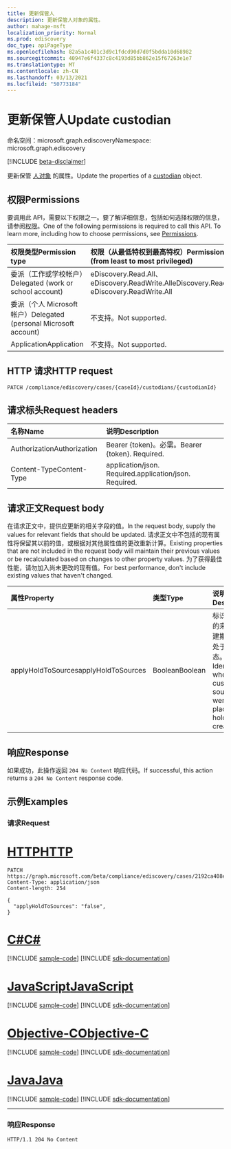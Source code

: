 ```yaml
---
title: 更新保管人
description: 更新保管人对象的属性。
author: mahage-msft
localization_priority: Normal
ms.prod: ediscovery
doc_type: apiPageType
ms.openlocfilehash: 82a5a1c401c3d9c1fdcd90d7d0f5bdda10d68982
ms.sourcegitcommit: 40947e6f4337c8c4193d85bb862e15f67263e1e7
ms.translationtype: MT
ms.contentlocale: zh-CN
ms.lasthandoff: 03/13/2021
ms.locfileid: "50773184"
---
```

# <a name="update-custodian"></a><span data-ttu-id="bb0a7-103">更新保管人</span><span class="sxs-lookup"><span data-stu-id="bb0a7-103">Update custodian</span></span>

<span data-ttu-id="bb0a7-104">命名空间：microsoft.graph.ediscovery</span><span class="sxs-lookup"><span data-stu-id="bb0a7-104">Namespace: microsoft.graph.ediscovery</span></span>

[!INCLUDE [beta-disclaimer](../../includes/beta-disclaimer.md)]

<span data-ttu-id="bb0a7-105">更新保管 [人对象](../resources/ediscovery-custodian.md) 的属性。</span><span class="sxs-lookup"><span data-stu-id="bb0a7-105">Update the properties of a [custodian](../resources/ediscovery-custodian.md) object.</span></span>

## <a name="permissions"></a><span data-ttu-id="bb0a7-106">权限</span><span class="sxs-lookup"><span data-stu-id="bb0a7-106">Permissions</span></span>

<span data-ttu-id="bb0a7-p101">要调用此 API，需要以下权限之一。要了解详细信息，包括如何选择权限的信息，请参阅[权限](/graph/permissions-reference)。</span><span class="sxs-lookup"><span data-stu-id="bb0a7-p101">One of the following permissions is required to call this API. To learn more, including how to choose permissions, see [Permissions](/graph/permissions-reference).</span></span>

|<span data-ttu-id="bb0a7-109">权限类型</span><span class="sxs-lookup"><span data-stu-id="bb0a7-109">Permission type</span></span>|<span data-ttu-id="bb0a7-110">权限（从最低特权到最高特权）</span><span class="sxs-lookup"><span data-stu-id="bb0a7-110">Permissions (from least to most privileged)</span></span>|
|:---|:---|
|<span data-ttu-id="bb0a7-111">委派（工作或学校帐户）</span><span class="sxs-lookup"><span data-stu-id="bb0a7-111">Delegated (work or school account)</span></span>|<span data-ttu-id="bb0a7-112">eDiscovery.Read.All、eDiscovery.ReadWrite.All</span><span class="sxs-lookup"><span data-stu-id="bb0a7-112">eDiscovery.Read.All, eDiscovery.ReadWrite.All</span></span>|
|<span data-ttu-id="bb0a7-113">委派（个人 Microsoft 帐户）</span><span class="sxs-lookup"><span data-stu-id="bb0a7-113">Delegated (personal Microsoft account)</span></span>|<span data-ttu-id="bb0a7-114">不支持。</span><span class="sxs-lookup"><span data-stu-id="bb0a7-114">Not supported.</span></span>|
|<span data-ttu-id="bb0a7-115">Application</span><span class="sxs-lookup"><span data-stu-id="bb0a7-115">Application</span></span>|<span data-ttu-id="bb0a7-116">不支持。</span><span class="sxs-lookup"><span data-stu-id="bb0a7-116">Not supported.</span></span>|

## <a name="http-request"></a><span data-ttu-id="bb0a7-117">HTTP 请求</span><span class="sxs-lookup"><span data-stu-id="bb0a7-117">HTTP request</span></span>

<!-- {
  "blockType": "ignored"
}
-->

``` http
PATCH /compliance/ediscovery/cases/{caseId}/custodians/{custodianId}
```

## <a name="request-headers"></a><span data-ttu-id="bb0a7-118">请求标头</span><span class="sxs-lookup"><span data-stu-id="bb0a7-118">Request headers</span></span>

|<span data-ttu-id="bb0a7-119">名称</span><span class="sxs-lookup"><span data-stu-id="bb0a7-119">Name</span></span>|<span data-ttu-id="bb0a7-120">说明</span><span class="sxs-lookup"><span data-stu-id="bb0a7-120">Description</span></span>|
|:---|:---|
|<span data-ttu-id="bb0a7-121">Authorization</span><span class="sxs-lookup"><span data-stu-id="bb0a7-121">Authorization</span></span>|<span data-ttu-id="bb0a7-p102">Bearer {token}。必需。</span><span class="sxs-lookup"><span data-stu-id="bb0a7-p102">Bearer {token}. Required.</span></span>|
|<span data-ttu-id="bb0a7-124">Content-Type</span><span class="sxs-lookup"><span data-stu-id="bb0a7-124">Content-Type</span></span>|<span data-ttu-id="bb0a7-p103">application/json. Required.</span><span class="sxs-lookup"><span data-stu-id="bb0a7-p103">application/json. Required.</span></span>|

## <a name="request-body"></a><span data-ttu-id="bb0a7-127">请求正文</span><span class="sxs-lookup"><span data-stu-id="bb0a7-127">Request body</span></span>

<span data-ttu-id="bb0a7-128">在请求正文中，提供应更新的相关字段的值。</span><span class="sxs-lookup"><span data-stu-id="bb0a7-128">In the request body, supply the values for relevant fields that should be updated.</span></span> <span data-ttu-id="bb0a7-129">请求正文中不包括的现有属性将保留其以前的值，或根据对其他属性值的更改重新计算。</span><span class="sxs-lookup"><span data-stu-id="bb0a7-129">Existing properties that are not included in the request body will maintain their previous values or be recalculated based on changes to other property values.</span></span> <span data-ttu-id="bb0a7-130">为了获得最佳性能，请勿加入尚未更改的现有值。</span><span class="sxs-lookup"><span data-stu-id="bb0a7-130">For best performance, don't include existing values that haven't changed.</span></span>

|<span data-ttu-id="bb0a7-131">属性</span><span class="sxs-lookup"><span data-stu-id="bb0a7-131">Property</span></span>|<span data-ttu-id="bb0a7-132">类型</span><span class="sxs-lookup"><span data-stu-id="bb0a7-132">Type</span></span>|<span data-ttu-id="bb0a7-133">说明</span><span class="sxs-lookup"><span data-stu-id="bb0a7-133">Description</span></span>|
|:---|:---|:---|
|<span data-ttu-id="bb0a7-134">applyHoldToSources</span><span class="sxs-lookup"><span data-stu-id="bb0a7-134">applyHoldToSources</span></span>|<span data-ttu-id="bb0a7-135">Boolean</span><span class="sxs-lookup"><span data-stu-id="bb0a7-135">Boolean</span></span>|<span data-ttu-id="bb0a7-136">标识保管人的来源在创建期间是否处于保留状态。</span><span class="sxs-lookup"><span data-stu-id="bb0a7-136">Identifies whether a custodian's sources were placed on hold during creation.</span></span>|

## <a name="response"></a><span data-ttu-id="bb0a7-137">响应</span><span class="sxs-lookup"><span data-stu-id="bb0a7-137">Response</span></span>

<span data-ttu-id="bb0a7-138">如果成功，此操作返回 `204 No Content` 响应代码。</span><span class="sxs-lookup"><span data-stu-id="bb0a7-138">If successful, this action returns a `204 No Content` response code.</span></span>

## <a name="examples"></a><span data-ttu-id="bb0a7-139">示例</span><span class="sxs-lookup"><span data-stu-id="bb0a7-139">Examples</span></span>

### <a name="request"></a><span data-ttu-id="bb0a7-140">请求</span><span class="sxs-lookup"><span data-stu-id="bb0a7-140">Request</span></span>


# <a name="http"></a>[<span data-ttu-id="bb0a7-141">HTTP</span><span class="sxs-lookup"><span data-stu-id="bb0a7-141">HTTP</span></span>](#tab/http)
<!-- {
  "blockType": "request",
  "name": "update_custodian"
}
-->

``` http
PATCH https://graph.microsoft.com/beta/compliance/ediscovery/cases/2192ca408ea2410eba3bec8ae873be6b/custodians/45454331323337443946343043464239
Content-Type: application/json
Content-length: 254

{
  "applyHoldToSources": "false",
}
```
# <a name="c"></a>[<span data-ttu-id="bb0a7-142">C#</span><span class="sxs-lookup"><span data-stu-id="bb0a7-142">C#</span></span>](#tab/csharp)
[!INCLUDE [sample-code](../includes/snippets/csharp/update-custodian-csharp-snippets.md)]
[!INCLUDE [sdk-documentation](../includes/snippets/snippets-sdk-documentation-link.md)]

# <a name="javascript"></a>[<span data-ttu-id="bb0a7-143">JavaScript</span><span class="sxs-lookup"><span data-stu-id="bb0a7-143">JavaScript</span></span>](#tab/javascript)
[!INCLUDE [sample-code](../includes/snippets/javascript/update-custodian-javascript-snippets.md)]
[!INCLUDE [sdk-documentation](../includes/snippets/snippets-sdk-documentation-link.md)]

# <a name="objective-c"></a>[<span data-ttu-id="bb0a7-144">Objective-C</span><span class="sxs-lookup"><span data-stu-id="bb0a7-144">Objective-C</span></span>](#tab/objc)
[!INCLUDE [sample-code](../includes/snippets/objc/update-custodian-objc-snippets.md)]
[!INCLUDE [sdk-documentation](../includes/snippets/snippets-sdk-documentation-link.md)]

# <a name="java"></a>[<span data-ttu-id="bb0a7-145">Java</span><span class="sxs-lookup"><span data-stu-id="bb0a7-145">Java</span></span>](#tab/java)
[!INCLUDE [sample-code](../includes/snippets/java/update-custodian-java-snippets.md)]
[!INCLUDE [sdk-documentation](../includes/snippets/snippets-sdk-documentation-link.md)]

---


### <a name="response"></a><span data-ttu-id="bb0a7-146">响应</span><span class="sxs-lookup"><span data-stu-id="bb0a7-146">Response</span></span>

<!-- {
  "blockType": "response",
  "truncated": true,
  "@odata.type": "microsoft.graph.ediscovery.custodian"
}
-->

``` http
HTTP/1.1 204 No Content
```
